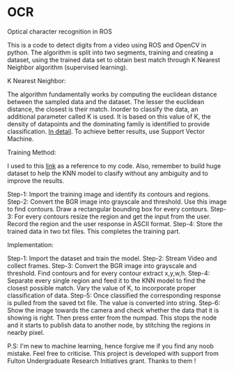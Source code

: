 # OCR
Optical character recognition in ROS 

This is a code to detect digits from a video using ROS and OpenCV in python. The algorithm is split into two segments, training and creating a dataset, using the trained data set to obtain best match through K Nearest Neighbor algorithm (supervised learning).

K Nearest Neighbor:

The algorithm fundamentally works by computing the euclidean distance between the sampled data and the dataset. The lesser the euclidean distance, the closest is their match. Inorder to classify the data, an additional parameter called K is used. It is based on this value of K, the density of datapoints and the dominating family is identified to provide classification. <a href="https://en.wikipedia.org/wiki/K-nearest_neighbors_algorithm">In detail</a>. To achieve better results, use Support Vector Machine.

Training Method: 

I used to this <a href="http://stackoverflow.com/questions/9413216/simple-digit-recognition-ocr-in-opencv-python">link</a>
as a reference to my code. Also, remember to build huge dataset to help the KNN model to clasify without any ambiguity and to improve the results.

Step-1: Import the training image and identify its contours and regions.
Step-2: Convert the BGR image into grayscale and threshold. Use this image to find contours. Draw a rectangular bounding box for every contours.
Step-3: For every contours resize the region and get the input from the user. Record the region and the user response in ASCII format.
Step-4: Store the trained data in two txt files. This completes the training part. 

Implementation:

Step-1: Import the dataset and train the model.
Step-2: Stream Video and collect frames. 
Step-3: Convert the BGR image into grayscale and threshold. Find contours and for every contour extract x,y,w,h. 
Step-4: Separate every single region and feed it to the KNN model to find the closest possible match. Vary the value of K, to incorporate proper classification of data.
Step-5: Once classified the corresponding response is pulled from the saved txt file. The value is converted into string. 
Step-6: Show the image towards the camera and check whether the data that it is showing is right. Then press enter from the numpad. This stops the node and it starts to publish data to another node, by stitching the regions in nearby pixel. 

P.S: I'm new to machine learning, hence forgive me if you find any noob mistake. Feel free to criticise. This project is developed with support from Fulton Undergraduate Research Initiatives grant. Thanks to them !

